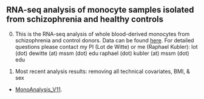 ## RNA-seq analysis of monocyte samples isolated from schizophrenia and healthy controls

0. This is the RNA-seq analysis of whole blood-derived monocytes from schizophrenia and control donors. Data can be found [here](https://ar-kie.github.io/Monocyte-project/data). For detailed questions please contact my PI (Lot de Witte) or me (Raphael Kubler):
lot (dot) dewitte (at) mssm (dot) edu
raphael (dot) kubler (at) mssm (dot) edu

1. Most recent analysis results: removing all technical covariates, BMI, & sex
- [MonoAnalysis_V11](https://ar-kie.github.io/Monocyte-project/docs/01052022_monocyte-analysis-V11_1_markdown.html). 